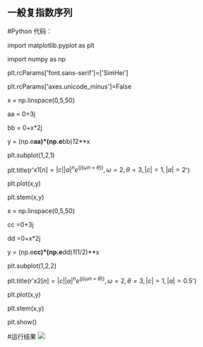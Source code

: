 ## 一般复指数序列
#Python 代码：



import matplotlib.pyplot as plt

import numpy as np

plt.rcParams['font.sans-serif']=['SimHei']

plt.rcParams['axes.unicode_minus']=False


x = np.linspace(0,5,50)

aa = 0+3j

bb = 0+x*2j

y = (np.e**aa)*(np.e**bb)*1*2**x

plt.subplot(1,2,1)

plt.title(r'$x1[n]=|c||a|^n e^(j(ωn+θ)),ω=2,θ=3,|c|=1,|a|=2$')

plt.plot(x,y)

plt.stem(x,y)


x = np.linspace(0,5,50)

cc =0+3j

dd =0+x*2j

y = (np.e**cc)*(np.e**dd)*1*(1/2)**x

plt.subplot(1,2,2)

plt.title(r'$x2[n]=|c||a|^n e^(j(ωn+θ)),ω=2,θ=3,|c|=1,|a|=0.5$')

plt.plot(x,y)

plt.stem(x,y)

plt.show()

#运行结果
![](http://m.qpic.cn/psb?/V105YmJH2gZua8/zh3sIXREHiQO8cWd5KuoCFtWolSPq6Is.vSnVq3s*Gg!/b/dDUBAAAAAAAA&bo=gAfXAwAAAAADF2E!&rf=viewer_4)